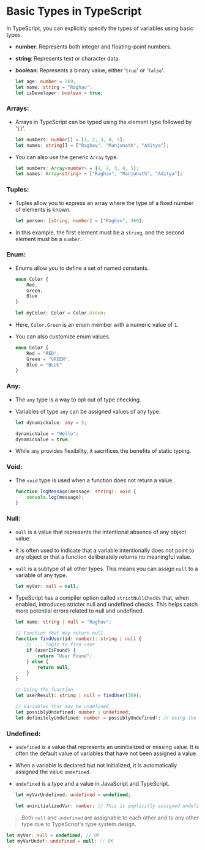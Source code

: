 # Basic Types in TypeScript 

In TypeScript, you can explicitly specify the types of variables using basic types.

- **number**: Represents both integer and floating-point numbers.
- **string**: Represents text or character data.
- **boolean**: Represents a binary value, either '``true``' or '``false``'.

    ```ts
    let age: number = 369;
    let name: string = "Raghav";
    let isDeveloper: boolean = true;
    ```

### Arrays:
- Arrays in TypeScript can be typed using the element type followed by '``[]``'.

    ```ts
    let numbers: number[] = [1, 2, 3, 4, 5];
    let names: string[] = ["Raghav", "Manjunath", "Aditya"];
    ```

- You can also use the generic ``Array`` type.

    ```ts
    let numbers: Array<number> = [1, 2, 3, 4, 5];
    let names: Array<string> = ["Raghav", "Manjunath", "Aditya"];
    ```

### Tuples:
- Tuples allow you to express an array where the type of a fixed number of elements is known.

    ```ts
    let person: [string, number] = ["Raghav", 369];
    ```

- In this example, the first element must be a ``string``, and the second element must be a ``number``. 

### Enum:
- Enums allow you to define a set of named constants.

    ```ts
    enum Color {
        Red,
        Green,
        Blue
    }

    let myColor: Color = Color.Green;
    ```

- Here, ``Color.Green`` is an enum member with a numeric value of ``1``.
- You can also customize enum values.

    ```ts
    enum Color {
        Red = "RED",
        Green = "GREEN",
        Blue = "BLUE"
    }
    ```

### Any:
- The ``any`` type is a way to opt out of type checking.
- Variables of type ``any`` can be assigned values of any type.

    ```ts
    let dynamicValue: any = 5;

    dynamicValue = "Hello";
    dynamicValue = true;
    ```

- While ``any`` provides flexibility, it sacrifices the benefits of static typing.

### Void:
- The ``void`` type is used when a function does not return a value.

    ```ts
    function logMessage(message: string): void {
        console.log(message);
    }
    ```

### Null:
- ``null`` is a value that represents the intentional absence of any object value.
- It is often used to indicate that a variable intentionally does not point to any object or that a function deliberately returns no meaningful value.
- ``null`` is a subtype of all other types. This means you can assign ``null`` to a variable of any type.

    ```ts
    let myVar: null = null;
    ```
- TypeScript has a compiler option called ``strictNullChecks`` that, when enabled, introduces stricter null and undefined checks. This helps catch more potential errors related to null and undefined.

    ```ts
    let name: string | null = "Raghav";

    // Function that may return null
    function findUser(id: number): string | null {
        // ... logic to find user
        if (userIsFound) {
            return "User Found";
        } else {
            return null;
        }
    }

    // Using the function
    let userResult: string | null = findUser(369);

    // Variables that may be undefined
    let possiblyUndefined: number | undefined;
    let definitelyUndefined: number = possiblyUndefined!; // Using the non-null assertion operator (!)
    ```

### Undefined:
- ``undefined`` is a value that represents an uninitialized or missing value. It is often the default value of variables that have not been assigned a value.
- When a variable is declared but not initialized, it is automatically assigned the value ``undefined``.
- ``undefined`` is a type and a value in JavaScript and TypeScript.

    ```ts
    let myVarUndefined: undefined = undefined;

    let uninitializedVar: number; // This is implicitly assigned undefined
    ```

> Both ``null`` and ``undefined`` are assignable to each other and to any other type due to TypeScript's type system design.

```ts
let myVar: null = undefined; // OK
let myVarUndef: undefined = null; // OK    
```